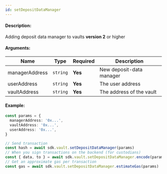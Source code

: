 ```yaml
---
id: setDepositDataManager
---
```


#### Description:

Adding deposit data manager to vaults **version 2** or higher

#### Arguments:

| Name           | Type     | Required | Description               |
|----------------|----------|----------|---------------------------|
| managerAddress | `string` | **Yes**  | New deposit-data manager  |
| userAddress    | `string` | **Yes**  | The user address          |
| vaultAddress   | `string` | **Yes**  | The address of the vault  |

#### Example:

```ts
const params = {
  managerAddress: '0x...',
  vaultAddress: '0x...',
  userAddress: '0x...',
}

// Send transaction
const hash = await sdk.vault.setDepositDataManager(params)
// When you sign transactions on the backend (for custodians)
const { data, to } = await sdk.vault.setDepositDataManager.encode(params)
// Get an approximate gas per transaction
const gas = await sdk.vault.setDepositDataManager.estimateGas(params)
```
